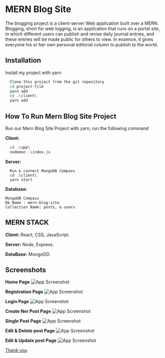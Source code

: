 
# MERN Blog Site

The blogging project is a client-server Web application built over a MERN.  Blogging, short for web logging, is an application that runs on a portal site, in which different users can publish and revise daily journal entries, and these entries will be made public for others to view.  In essence, it gives everyone his or her own personal editorial column to publish to the world.


## Installation

Install my project with yarn

```bash
  Clone this project from the git repository
  cd project-file
  yarn add
  cd .\client\
  yarn add
```
    
## How To Run Mern Blog Site Project

Run our Mern Blog Site Project with yarn, run the following command

**Client:**
```bash
  cd .\app\
  nodemon .\index.js
  ```
  **Server:**
``` Server
  Run & connect MongoDB Compass
  cd .\client\
  yarn start
  ```
  **Database:**
  ```Database
  MongoDB Compass
  Db Name : mern-blog-site
  Collection Name: posts, & users
  ```



## MERN STACK

**Client:** React, CSS, JavaScript.

**Server:** Node, Express.

**DataBase:** MongoDD.


## Screenshots
**Home Page**
![App Screenshot](https://user-images.githubusercontent.com/48360544/256575243-e2244dfe-f326-4101-9226-a06b53faf83c.png)

**Registration Page**
![App Screenshot](https://github.com/Akshat303/Mern_Blog-Site/assets/48360544/60723a34-8dff-40c1-b793-9a8825a928da)

**Login Page**
![App Screenshot](https://github.com/Akshat303/Mern_Blog-Site/assets/48360544/b7cddcb0-2abe-4094-83c6-900e5ce3b02b)

**Create Ner Post Page**
![App Screenshot](https://github.com/Akshat303/Mern_Blog-Site/assets/48360544/3c6d3784-d69f-4b68-a82f-949754b189ec)

**Single Post Page**
![App Screenshot](https://github.com/Akshat303/Mern_Blog-Site/assets/48360544/d6597180-5180-48ae-bcc8-1e663208e4a0)

**Edit & Delete post Page**
![App Screenshot](https://github.com/Akshat303/Mern_Blog-Site/assets/48360544/02c382fc-2e13-4947-b232-b162d66b33a3)

**Edit & Update post Page**
![App Screenshot](https://github.com/Akshat303/Mern_Blog-Site/assets/48360544/72651f36-b9fc-40ad-98a1-b8d4096c3116)

 [Thank you](https://github.com/Akshat303/Mern_Blog-Site)


